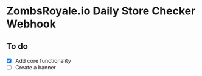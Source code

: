 # ZombsRoyale.io Daily Store Checker Webhook

## To do

- [x] Add core functionality
- [ ] Create a banner
